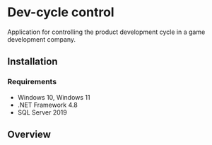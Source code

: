 # Dev-cycle control
Application for controlling the product development cycle in a game development company.

## Installation

### Requirements
- Windows 10, Windows 11
- .NET Framework 4.8
- SQL Server 2019

## Overview
